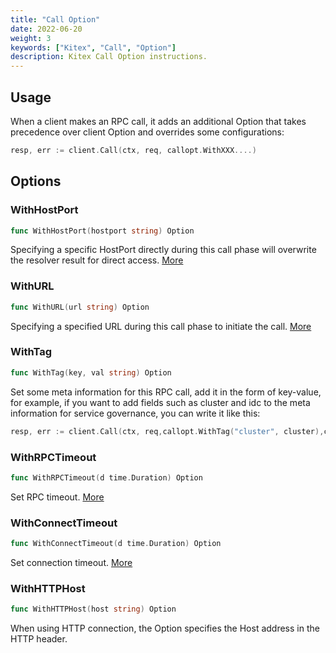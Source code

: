 ```yaml
---
title: "Call Option"
date: 2022-06-20
weight: 3
keywords: ["Kitex", "Call", "Option"]
description: Kitex Call Option instructions.
---
```


## Usage

When a client makes an RPC call, it adds an additional Option that takes precedence over client Option and overrides some configurations:

```go
resp, err := client.Call(ctx, req, callopt.WithXXX....)
```



## Options

### WithHostPort

```go
func WithHostPort(hostport string) Option
```

Specifying a specific HostPort directly during this call phase will overwrite the resolver result for direct access. [More](https://www.cloudwego.io/docs/kitex/tutorials/basic-feature/visit_directly/)



### WithURL

```go
func WithURL(url string) Option
```

Specifying a specified URL during this call phase to initiate the call. [More](https://www.cloudwego.io/docs/kitex/tutorials/basic-feature/visit_directly/)



### WithTag

```go
func WithTag(key, val string) Option
```

Set some meta information for this RPC call, add it in the form of key-value, for example, if you want to add fields such as cluster and idc to the meta information for service governance, you can write it like this:

```go
resp, err := client.Call(ctx, req,callopt.WithTag("cluster", cluster),callopt.WithTag("idc", idc))
```



### WithRPCTimeout

```go
func WithRPCTimeout(d time.Duration) Option
```

Set RPC timeout. [More](https://www.cloudwego.io/docs/kitex/tutorials/service-governance/timeout/)



### WithConnectTimeout

```go
func WithConnectTimeout(d time.Duration) Option
```

Set connection timeout. [More](https://www.cloudwego.io/docs/kitex/tutorials/service-governance/timeout/)



### WithHTTPHost

```go
func WithHTTPHost(host string) Option
```

When using HTTP connection, the Option specifies the Host address in the HTTP header.
